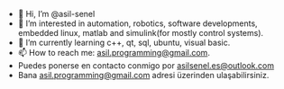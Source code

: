 - 👋 Hi, I’m @asil-senel
- 👀 I’m interested in automation, robotics, software developments, embedded linux, matlab and simulink(for mostly control systems).
- 🌱 I’m currently learning c++, qt, sql, ubuntu, visual basic.
- 📫 How to reach me: asil.programming@gmail.com. 
- Puedes ponerse en contacto conmigo por asilsenel.es@outlook.com
- Bana asil.programming@gmail.com adresi üzerinden ulaşabilirsiniz. 

<!---
asil-senel/asil-senel is a ✨ special ✨ repository because its `README.md` (this file) appears on your GitHub profile.
You can click the Preview link to take a look at your changes.
--->
